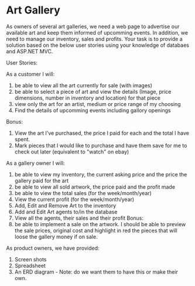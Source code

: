 # Art Gallery
As owners of several art galleries, we need a web page to advertise our available art and keep them informed of upcomming events.  In addition, we need to manage our inventory, sales and profits.  Your task is to provide a solution based on the below user stories using your knowledge of databaes and ASP.NET MVC.  

User Stories:

As a customer I will:

1. be able to view all the art currently for sale (with images)
2. be able to select a piece of art and view the details (Image, price dimensions, number in inventory and location) for that piece
3. view only the art for an artist, medium or price range of my choosing
4. Find the details of upcomming events including gallory openings 

Bonus:

1. View the art I've purchased, the price I paid for each and the total I have spent.
2. Mark pieces that I would like to purchase and have them save for me to check out later (equivalent to "watch" on ebay)

As a gallery owner I will:

1. be able to view my inventory, the current asking price and the price the gallery paid for the art
2. be able to view all sold artwork, the price paid and the profit made
2. be able to view the total sales (for the week/month/year)
3. View the current profit (for the week/month/year)
4. Add, Edit and Remove Art to the inventory
5. Add and Edit Art agents to/in the database
6. View all the agents, their sales and their profit
Bonus: 
1. be able to implement a sale on the artwork.  I should be able to preview the sale prices, original cost and highlight in red the pieces that will loose the gallery money if on sale.

As product owners, we have provided:

1. Screen shots
2. Spreadsheet 
3. An ERD diagram - Note: do we want them to have this or make their own. 
